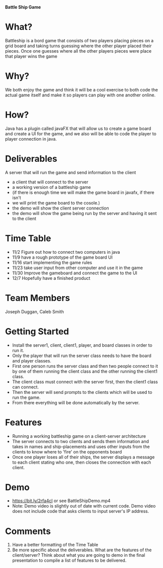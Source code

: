 **Battle Ship Game**

# What?
Battleship is a bord game that consists of two players placing pieces on a grid board and taking turns guessing where the other player placed their pieces. Once one guesses where all the other players pieces were place that player wins the game

# Why?
We both enjoy the game and think it will be a cool exercise to both code the actual game itself and make it so players can play with one another online.

# How?
Java has a plugin called javaFX that will allow us to create a game board and create a UI for the game, and we also will be able to code the player to player connection in java.

# Deliverables
A server that will run the game and send information to the client
* a client that will connect to the server
* a working version of a battleship game
* (if there is enough time we will make the game board in javafx, if there isn't
* we will print the game board to the cosole.)
* the demo will show the client server connection
* the demo will show the game being run by the server and having it sent to the client


# Time Table
* 11/2 Figure out how to connect two computers in java
* 11/9 have a rough prototype of the game board UI
* 11/16 start implementing the game rules
* 11/23 take user input from other computer and use it in the game
* 11/30 Improve the gameboard and connect the game to the UI
* 12/7 Hopefully have a finished product

# Team Members
Joseph Duggan,
Caleb Smith

# Getting Started
* Install the server1, client, client1, player, and board classes in order to run it.
* Only the player that will run the server class needs to have the board and player classes.
* First one person runs the server class and then two people connect to it by one of them running the client class and the other running the client1 class.
* The client class must connect with the server first, then the client1 class can connect.
* Then the server will send prompts to the clients which will be used to run the game.
* From there everything will be done automatically by the server.

# Features
* Running a working battleship game on a client-server architecture
* The server connects to two clients and sends them information and takes in names and ship-placements and uses other inputs from the clients to know where to 'fire' on the opponents board
* Once one player loses all of their ships, the server displays a message to each client stating who one, then closes the connection with each client.

# Demo
* https://bit.ly/2rfa4cI or see BattleShipDemo.mp4
* Note: Demo video is slightly out of date with current code. Demo video does not include code that asks clients to input server's IP address.

# Comments
1. Have a better formatting of the Time Table
2. Be more specific about the deliverables. What are the features of the client/server? Think about what you are going to demo in the final presentation to compile a list of features to be delivered.
